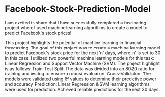 # Facebook-Stock-Prediction-Model
I am excited to share that I have successfully completed a fascinating project where I used machine learning algorithms to create a model to predict Facebook's stock prices!

This project highlights the potential of machine learning in financial forecasting. The goal of this project was to create a machine learning model to predict Facebook's stock price for the next 'n' days, where 'n' is set to 30 in this case. I utilized two powerful machine learning models for this task: Linear Regression and Support Vector Machine (SVM). 
The project highlight is as follows: 
Train-Test Split: The data was divided into an 80:20 ratio for training and testing to ensure a robust evaluation.
Cross-Validation: The models were validated using R² values to determine their predictive power and accuracy.
Prediction: Linear Regression & SVM learning algorithms were used for prediction. Achieved reliable predictions for the next 30 days.
